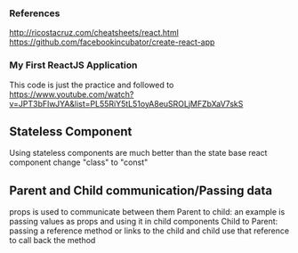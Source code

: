 ### References
http://ricostacruz.com/cheatsheets/react.html
https://github.com/facebookincubator/create-react-app

### My First ReactJS Application

This code is just the practice and followed to 
https://www.youtube.com/watch?v=JPT3bFIwJYA&list=PL55RiY5tL51oyA8euSROLjMFZbXaV7skS

## Stateless Component
Using stateless components are much better than the state base react component 
change "class" to "const"

## Parent and Child communication/Passing data
props is used to communicate between them
Parent to child: an example is passing values as props and using it in child components
Child to Parent: passing a reference method or links to the child and child use that reference to call back the method



